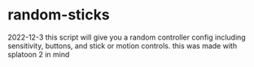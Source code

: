 # random-sticks
2022-12-3
this script will give you a random controller config including sensitivity, buttons, and stick or motion controls. this was made with splatoon 2 in mind
